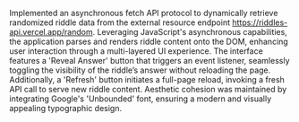 Implemented an asynchronous fetch API protocol to dynamically retrieve randomized riddle data from the external resource endpoint https://riddles-api.vercel.app/random. Leveraging JavaScript's asynchronous capabilities, the application parses and renders riddle content onto the DOM, enhancing user interaction through a multi-layered UI experience. The interface features a 'Reveal Answer' button that triggers an event listener, seamlessly toggling the visibility of the riddle’s answer without reloading the page. Additionally, a 'Refresh' button initiates a full-page reload, invoking a fresh API call to serve new riddle content. Aesthetic cohesion was maintained by integrating Google's 'Unbounded' font, ensuring a modern and visually appealing typographic design.
